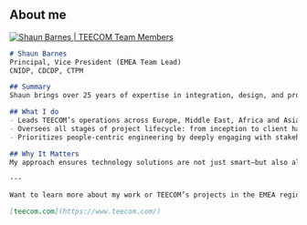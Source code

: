 ## About me

[![Shaun Barnes | TEECOM Team Members](https://images.openai.com/thumbnails/url/izZBhXicu1mSUVJSUGylr5-al1xUWVCSmqJbkpRnoJdeXJJYkpmsl5yfq5-Zm5ieWmxfaAuUsXL0S7F0Tw6MKkgxN81KdI4INkgvScx3T0_xN3HzzPCIqnTLyAorcAsq9dTNiTBLcio3dSuPz80zyCmKN_C3jC_0DlQrBgAdZynq)](https://www.teecom.com/people/shaun-barnes?utm_source=chatgpt.com)

```markdown
# Shaun Barnes  
Principal, Vice President (EMEA Team Lead)  
CNIDP, CDCDP, CTPM  

## Summary  
Shaun brings over 25 years of expertise in integration, design, and project management to his leadership role within the EMEA region. He thrives on guiding projects from the earliest conversations through to successful delivery and hand-off to clients. Shaun champions engineering not just as technical work—but as a deeply human process—excelling at building cross-team collaboration, understanding stakeholder needs, and carrying client vision through every phase of delivery.

## What I do  
- Leads TEECOM’s operations across Europe, Middle East, Africa and Asian Markets.
- Oversees all stages of project lifecycle: from inception to client hand-off
- Prioritizes people-centric engineering by deeply engaging with stakeholders to align technical solutions with client vision.

## Why It Matters  
My approach ensures technology solutions are not just smart—but also aligned with people’s needs and built through collaborative success.

---

Want to learn more about my work or TEECOM’s projects in the EMEA region? I’d be happy to help!

[teecom.com](https://www.teecom.com/)

